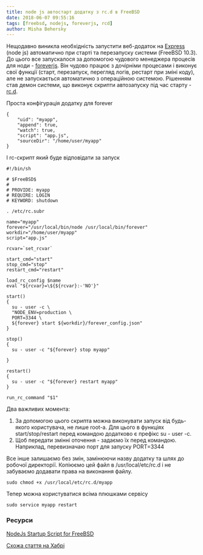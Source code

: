 ```yaml
---
title: node js автостарт додатку з rc.d в FreeBSD
date: 2018-06-07 09:55:16
tags: [freebsd, nodejs, foreverjs, rcd]
author: Misha Behersky
---
```


<p>Нещодавно виникла необхідність запустити веб-додаток на <a href="http://expressjs.com" target="_blank">Express</a> (node js) автоматично при старті та перезапуску системи (FreeBSD 10.3). До цього все запускалося за допомогою чудового менеджера процесів для ноди - <a href="https://github.com/foreverjs/forever" target="_blank">foreverjs</a>. Він чудово працює з дочірніми процесами і виконує свої функції (старт, перезапуск, перегляд логів, рестарт при зміні коду), але не запускається автоматично з операційною системою. Рішенням став демон системи, що виконує скрипти автозапуску під час старту - <a href="https://www.freebsd.org/doc/en_US.ISO8859-1/articles/rc-scripting/" target="_blank">rc.d</a>.</p>

<p>Проста конфігурація додатку для forever</p>

<pre>
<code class="language-json">{
    "uid": "myapp",
    "append": true,
    "watch": true,
    "script": "app.js",
    "sourceDir": "/home/user/myapp"
}</code></pre>

<p>І rc-скрипт який буде відповідати за запуск</p>

<pre>
<code class="language-bash">#!/bin/sh

# $FreeBSD$
#
# PROVIDE: myapp
# REQUIRE: LOGIN
# KEYWORD: shutdown

. /etc/rc.subr

name="myapp"
forever="/usr/local/bin/node /usr/local/bin/forever"
workdir="/home/user/myapp"
script="app.js"

rcvar=`set_rcvar`

start_cmd="start"
stop_cmd="stop"
restart_cmd="restart"

load_rc_config $name
eval "${rcvar}=\${${rcvar}:-'NO'}"

start()
{
  su - user -c \
  "NODE_ENV=production \
  PORT=3344 \
  ${forever} start ${workdir}/forever_config.json"
}

stop()
{
  su - user -c "${forever} stop myapp"

}

restart()
{
  su - user -c "${forever} restart myapp"
}

run_rc_command "$1"</code></pre>

<p>Два важливих момента: </p>

<ol>
	<li>За допомогою цього скрипта можна виконувати запуск від будь-якого користувача, не лише root-а. Для цього в функціях start/stop/restart перед командою додатково є префікс <span class="inline-code">su - user -c</span>.</li>
	<li>Щоб передати змінні оточення - задаємо їх перед командою. Наприклад, перевизначаю порт для запуску <span class="inline-code">PORT=3344</span></li>
</ol>

<p>Все інше залишаємо без змін, замінюючи назву додатку та шлях до робочої директорії. Копіюємо цей файл в <span class="inline-code">/usr/local/etc/rc.d</span> і не забуваємо додавати права на виконання файлу.</p>

<pre>
<code class="language-bash">sudo chmod +x /usr/local/etc/rc.d/myapp</code></pre>

<p>Тепер можна користуватися всіма плюшками сервісу </p>

<pre>
<code class="language-bash">sudo service myapp restart</code></pre>

<h3>Ресурси</h3>

<p><a href="https://bieker.ninja/2014/04/23/nodejs-startup-script-for-freebsd.html" target="_blank">NodeJs Startup Script for FreeBSD</a></p>

<p><a href="https://habrahabr.ru/post/137857/" target="_blank">Схожа стаття на Хабрі</a></p>